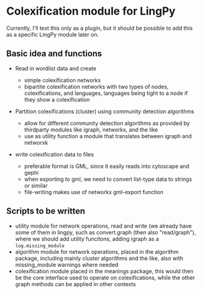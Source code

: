 # Colexification module for LingPy

Currently, I'll test this only as a plugin, but it should be possible to add this as a specific LingPy module later on.

## Basic idea and functions

* Read in wordlist data and create
  
  - simple colexification networks
  - bipartite colexification networks with two types of nodes, colexifications, and languages, languages being tight to a node if they show a colexification

* Partition colexifications (cluster) using community detection algorithms
  - allow for different community detection algorithms as provided by thirdparty modules like igraph, networkx, and the like
  - use as utility function a module that translates between igraph and networxk 

* write colexification data to files 
  - preferable format is GML, since it easily reads into cytoscape and gephi
  - when exporting to gml, we need to convert list-type data to strings or similar
  - file-writing makes use of networkx gml-export function

## Scripts to be written

* utility module for network operations, read and write (we already have some of them in lingpy, such as convert.graph (then also "read/graph"), where we should add utility funcitons, adding igraph as a `log.missing_module`
* algorithm module for network operations, placed in the algorithm package, including mainly cluster algorithms and the like, also with missing_module warnings where needed
* colexification module placed in the meanings package, this would then be the core interface used to operate on colexifications, while the other graph methods can be applied in other contexts


